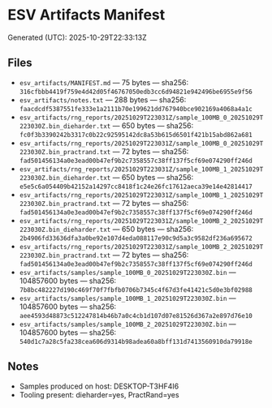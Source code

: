 # ESV Artifacts Manifest

Generated (UTC): 2025-10-29T22:33:13Z

## Files

- `esv_artifacts/MANIFEST.md` — 75 bytes — sha256: `316cfbbb4419f759e4d42d05f46767050edb3cc6d94821e942496be6955e9f56`
- `esv_artifacts/notes.txt` — 288 bytes — sha256: `faacdcdf5387551fe333e1a2111b70e199621dd767940bce902169a4068a4a1c`
- `esv_artifacts/rng_reports/20251029T223031Z/sample_100MB_0_20251029T223030Z.bin_dieharder.txt` — 650 bytes — sha256: `fc0f3b3390242b3317c0b22c92595142dc8a53b615d6501f421b15abd862a681`
- `esv_artifacts/rng_reports/20251029T223031Z/sample_100MB_0_20251029T223030Z.bin_practrand.txt` — 72 bytes — sha256: `fad501456134a0e3ead00b47ef9b2c7358557c38ff137f5cf69e074290ff246d`
- `esv_artifacts/rng_reports/20251029T223031Z/sample_100MB_1_20251029T223030Z.bin_dieharder.txt` — 650 bytes — sha256: `e5e5c6a054409b42152a14297cc8418f1c24e26fc17612aeca39e14e42814417`
- `esv_artifacts/rng_reports/20251029T223031Z/sample_100MB_1_20251029T223030Z.bin_practrand.txt` — 72 bytes — sha256: `fad501456134a0e3ead00b47ef9b2c7358557c38ff137f5cf69e074290ff246d`
- `esv_artifacts/rng_reports/20251029T223031Z/sample_100MB_2_20251029T223030Z.bin_dieharder.txt` — 650 bytes — sha256: `2b4906fd33636dfa3a0be92e107d4eda088117e90c9d5a3c9582df236a695672`
- `esv_artifacts/rng_reports/20251029T223031Z/sample_100MB_2_20251029T223030Z.bin_practrand.txt` — 72 bytes — sha256: `fad501456134a0e3ead00b47ef9b2c7358557c38ff137f5cf69e074290ff246d`
- `esv_artifacts/samples/sample_100MB_0_20251029T223030Z.bin` — 104857600 bytes — sha256: `7b8bc482227d190c469f70f7fbfb0706b7345c4f67d3fe41421c5d0e3bf02988`
- `esv_artifacts/samples/sample_100MB_1_20251029T223030Z.bin` — 104857600 bytes — sha256: `aee4593d48873c512247814b46b7a0c4cb1d107d07e81526d367a2e897d76e10`
- `esv_artifacts/samples/sample_100MB_2_20251029T223030Z.bin` — 104857600 bytes — sha256: `540d1c7a28c5fa238cea606d9314b98adea60a8bff131d7413560910da79918e`

## Notes
- Samples produced on host: DESKTOP-T3HF4I6
- Tooling present: dieharder=yes, PractRand=yes
